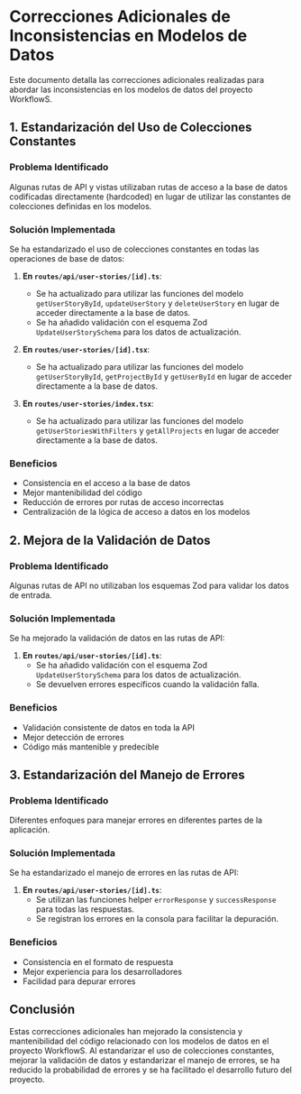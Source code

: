 # Correcciones Adicionales de Inconsistencias en Modelos de Datos

Este documento detalla las correcciones adicionales realizadas para abordar las inconsistencias en los modelos de datos del proyecto WorkflowS.

## 1. Estandarización del Uso de Colecciones Constantes

### Problema Identificado
Algunas rutas de API y vistas utilizaban rutas de acceso a la base de datos codificadas directamente (hardcoded) en lugar de utilizar las constantes de colecciones definidas en los modelos.

### Solución Implementada
Se ha estandarizado el uso de colecciones constantes en todas las operaciones de base de datos:

1. **En `routes/api/user-stories/[id].ts`**:
   - Se ha actualizado para utilizar las funciones del modelo `getUserStoryById`, `updateUserStory` y `deleteUserStory` en lugar de acceder directamente a la base de datos.
   - Se ha añadido validación con el esquema Zod `UpdateUserStorySchema` para los datos de actualización.

2. **En `routes/user-stories/[id].tsx`**:
   - Se ha actualizado para utilizar las funciones del modelo `getUserStoryById`, `getProjectById` y `getUserById` en lugar de acceder directamente a la base de datos.

3. **En `routes/user-stories/index.tsx`**:
   - Se ha actualizado para utilizar las funciones del modelo `getUserStoriesWithFilters` y `getAllProjects` en lugar de acceder directamente a la base de datos.

### Beneficios
- Consistencia en el acceso a la base de datos
- Mejor mantenibilidad del código
- Reducción de errores por rutas de acceso incorrectas
- Centralización de la lógica de acceso a datos en los modelos

## 2. Mejora de la Validación de Datos

### Problema Identificado
Algunas rutas de API no utilizaban los esquemas Zod para validar los datos de entrada.

### Solución Implementada
Se ha mejorado la validación de datos en las rutas de API:

1. **En `routes/api/user-stories/[id].ts`**:
   - Se ha añadido validación con el esquema Zod `UpdateUserStorySchema` para los datos de actualización.
   - Se devuelven errores específicos cuando la validación falla.

### Beneficios
- Validación consistente de datos en toda la API
- Mejor detección de errores
- Código más mantenible y predecible

## 3. Estandarización del Manejo de Errores

### Problema Identificado
Diferentes enfoques para manejar errores en diferentes partes de la aplicación.

### Solución Implementada
Se ha estandarizado el manejo de errores en las rutas de API:

1. **En `routes/api/user-stories/[id].ts`**:
   - Se utilizan las funciones helper `errorResponse` y `successResponse` para todas las respuestas.
   - Se registran los errores en la consola para facilitar la depuración.

### Beneficios
- Consistencia en el formato de respuesta
- Mejor experiencia para los desarrolladores
- Facilidad para depurar errores

## Conclusión

Estas correcciones adicionales han mejorado la consistencia y mantenibilidad del código relacionado con los modelos de datos en el proyecto WorkflowS. Al estandarizar el uso de colecciones constantes, mejorar la validación de datos y estandarizar el manejo de errores, se ha reducido la probabilidad de errores y se ha facilitado el desarrollo futuro del proyecto.
